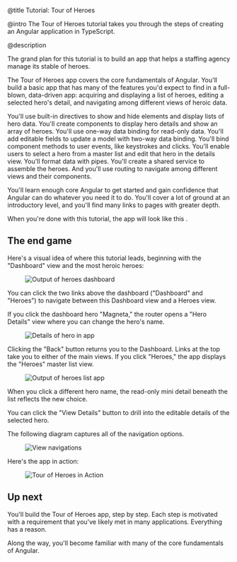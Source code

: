 @title
Tutorial: Tour of Heroes

@intro
The Tour of Heroes tutorial takes you through the steps of creating an Angular application in TypeScript.

@description



The grand plan for this tutorial is to build an app that helps a staffing agency manage its stable of heroes.

The Tour of Heroes app covers the core fundamentals of Angular. You'll build a basic app that
has many of the features you'd expect to find in a full-blown, data-driven app: acquiring and displaying
a list of heroes, editing a selected hero's detail, and navigating among different
views of heroic data.

You'll use built-in directives to show and hide elements and display lists of hero data.
You'll create components to display hero details and show an array of heroes.
You'll use one-way data binding for read-only data. You'll add editable fields to update a model
with two-way data binding. You'll bind component methods to user events, like keystrokes and clicks.
You'll enable users to select a hero from a master list and edit that hero in the details view. You'll
format data with pipes. You'll create a shared service to assemble the heroes.
And you'll use routing to navigate among different views and their components.
<!-- CF: Should this be a bullet list? -->

You'll learn enough core Angular to get started and gain confidence that
Angular can do whatever you need it to do.
You'll cover a lot of ground at an introductory level, and you'll find many links
to pages with greater depth.

When you're done with this tutorial, the app will look like this <live-example name="toh-pt6"></live-example>.




## The end game

Here's a visual idea of where this tutorial leads, beginning with the "Dashboard"
view and the most heroic heroes:


<figure class='image-display'>
  <img src='generated/images/guide/toh/heroes-dashboard-1.png' alt="Output of heroes dashboard"></img>
</figure>



You can click the two links above the dashboard ("Dashboard" and "Heroes")
to navigate between this Dashboard view and a Heroes view.

If you click the dashboard hero "Magneta," the router opens a "Hero Details" view
where you can change the hero's name.


<figure class='image-display'>
  <img src='generated/images/guide/toh/hero-details-1.png' alt="Details of hero in app"></img>
</figure>



Clicking the "Back" button returns you to the Dashboard.
Links at the top take you to either of the main views.
If you click "Heroes," the app displays the "Heroes" master list view.


<figure class='image-display'>
  <img src='generated/images/guide/toh/heroes-list-2.png' alt="Output of heroes list app"></img>
</figure>



When you click a different hero name, the read-only mini detail beneath the list reflects the new choice.

You can click the "View Details" button to drill into the
editable details of the selected hero.

The following diagram captures all of the navigation options.


<figure class='image-display'>
  <img src='generated/images/guide/toh/nav-diagram.png' alt="View navigations"></img>
</figure>



Here's the app in action:


<figure class='image-display'>
  <img src='generated/images/guide/toh/toh-anim.gif' alt="Tour of Heroes in Action"></img>
</figure>




## Up next

You'll build the Tour of Heroes app, step by step.
Each step is motivated with a requirement that you've likely
met in many applications. Everything has a reason.

Along the way, you'll become familiar with many of the core fundamentals of Angular.
